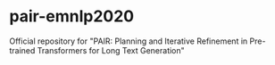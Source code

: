 # pair-emnlp2020
Official repository for "PAIR: Planning and Iterative Refinement in Pre-trained Transformers for Long Text Generation"
